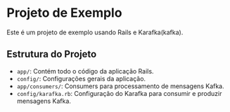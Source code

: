 # Projeto de Exemplo

Este é um projeto de exemplo usando Rails e Karafka(kafka).

## Estrutura do Projeto

- `app/`: Contém todo o código da aplicação Rails.
- `config/`: Configurações gerais da aplicação.
- `app/consumers/`: Consumers para processamento de mensagens Kafka.
- `config/karafka.rb`: Configuração do Karafka para consumir e produzir mensagens Kafka.
